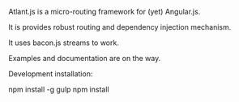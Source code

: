 Atlant.js is a micro-routing framework for (yet) Angular.js. 

It is provides robust routing and dependency injection mechanism. 

It uses bacon.js streams to work.

Examples and documentation are on the way.


Development installation:

npm install -g gulp
npm install